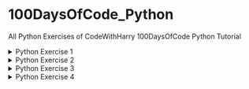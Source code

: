 # 100DaysOfCode_Python
All Python Exercises of CodeWithHarry 100DaysOfCode Python Tutorial
<details>
    <summary>Python Exercise 1</summary>
  <br>
  Exercise : Take two inputs from the user and print values after applying all the airthmetic functions.
  <br><br>
  
Output Should be like this:
```
enter first number :4
enter second number : 8
addition of given two numbers is  12
diffrence of given two numbers is  -4
by multiplying given two number we get  32
by dividing the given two number we get  0.5
```

Solution : [Click here](https://github.com/mistabaaz/100DaysOfCode_Python/blob/main/ex1_calculator.py)
 
---
  
</details>

<details>
    <summary>Python Exercise 2</summary>
  <br>
  Exercise : Greet the user according to the day.For example if it is morning then your program should greet with "Good Morning Sir!" and if it is noon then "Good Afternoon Sir!" and so on. Without asking time from the user.
  <br><br>
  
Output Should be like this:
    
```
Good Evening Sir!
```

Solution : [Click here](https://github.com/mistabaaz/100DaysOfCode_Python/blob/main/ex2_good_morning_sir.py)
 
---
  
</details>

<details>
    <summary>Python Exercise 3</summary>
  <br>
  Exercise : Make a quiz like KBC(Kaun Banega Crorepati).Display all the questions and 4 options.100 rupees will be given for 1 correct answer and a penalty of 100 rupees for 1 wrong answer.Display the results after end of the qestions.
  <br><br>
  
Output Should be like this:
    
```
          Question Number 1

What is the Capital of India?
1.Chandigrah
2.Gujrat
3.Delhi
4.Haryana

Note: Enter only option like 1/2/3/4
Choose the correct option: 3

Horray! You have chosen the right answer: 3.Delhi
You win 100 rupees.

          Question Number 2

When Haryana was separated from Punjab?
1.In 1857
2.In 1947
3.In 2010
4.In 1991

Note: Enter only option like 1/2/3/4
Choose the correct option: 3

Oops! You chosen the wrong answer.
Correct Answer is: 4.In 1991
You Lose 100 rupees.

Now it's time to check your results!
You have given 1 right answers in total and 1 wrong answers.
Therefore

You Lose total of 0 rupees
```
<br>
Hint: You may use a list for storing questions and answers.
    <br><br>
    
Solution : [Click here](https://github.com/mistabaaz/100DaysOfCode_Python/blob/main/ex3_kbc.py)
 
---
  
</details>

<details>
    <summary>Python Exercise 4</summary>
  <br>
  Exercise : Make a program to encode & decode user's text messages.
  <br><br>
  
Output Should be like this:
    
```
***************Main Menu***************
1.Encode the message
2.Decode the message
3.Exit

Choose the Correct Option(1/2/3...): 1

Enter A Text Message: hello whats'up

Your message will be Encoded soon...
Encoded message is here: 
oXsellohqr[ AF^hats'upweQT 


***************Main Menu***************
1.Encode the message
2.Decode the message
3.Exit

Choose the Correct Option(1/2/3...): 2

Enter Encoded Text Message: oXsellohqr[ AF^hats'upweQT

Your message will be Decoded soon...
Your Decoded message is here: 
hello whats'up 


***************Main Menu***************
1.Encode the message
2.Decode the message
3.Exit

Choose the Correct Option(1/2/3...): 3

You will be exiting soon...
```
    
Methods to Encode a single word:
- if word length is less than 3 then reverse the word (i.e ok --> ko)
- otherwise put first letter of the word into last (and remover it from the beginning i.e hello-->elloh)
- then add random three letters in the begining as well as ending (i.e elloh-->kidellohmin)

    <br>
    
Methods to Decode a single word:
- check if the length of the word is less than 3 if yes then reverse the word (i.e ko-->ok)
- otherewise remove 3 letters of the word from both the beginning and ending (i.e kidellohmin --> elloh)
- after that put the last letter of the word to the beginning (i.e elloh --> hello)

Solution : [Click here](https://github.com/mistabaaz/100DaysOfCode_Python/blob/main/ex4_secret_language.py)
 
---
  
</details>
